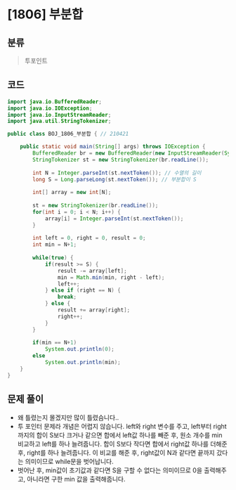 # [1806] 부분합

## 분류
> 투포인트

## 코드
```java
import java.io.BufferedReader;
import java.io.IOException;
import java.io.InputStreamReader;
import java.util.StringTokenizer;

public class BOJ_1806_부분합 { // 210421

	public static void main(String[] args) throws IOException {
		BufferedReader br = new BufferedReader(new InputStreamReader(System.in));
		StringTokenizer st = new StringTokenizer(br.readLine());
		
		int N = Integer.parseInt(st.nextToken()); // 수열의 길이
		long S = Long.parseLong(st.nextToken()); // 부분합이 S
		
		int[] array = new int[N];
		
		st = new StringTokenizer(br.readLine());
		for(int i = 0; i < N; i++) {
			array[i] = Integer.parseInt(st.nextToken());
		}
		
		int left = 0, right = 0, result = 0;
		int min = N+1;
		
		while(true) {
			if(result >= S) {
				result -= array[left];
				min = Math.min(min, right - left);
				left++;
			} else if (right == N) {
				break;
			} else {
				result += array[right];
				right++;
			}
		}
		
		if(min == N+1)
			System.out.println(0);
		else
			System.out.println(min);
	}
}
```

## 문제 풀이
- 왜 틀렸는지 몰겠지만 많이 틀렸슴니다..
- 투 포인터 문제라 개념은 어렵지 않습니다. left와 right 변수를 주고, left부터 right까지의 합이 S보다 크거나 같으면 합에서 left값 하나를 빼준 후, 원소 개수를 min 비교하고 left를 하나 늘려줍니다. 합이 S보다 작다면 합에서 right값 하나를 더해준 후, right를 하나 늘려줍니다. 이 비교를 해준 후, right값이 N과 같다면 끝까지 갔다는 의미이므로 while문을 벗어납니다.
- 벗어난 후, min값이 초기값과 같다면 S을 구할 수 없다는 의미이므로 0을 출력해주고, 아니라면 구한 min 값을 출력해줍니다.